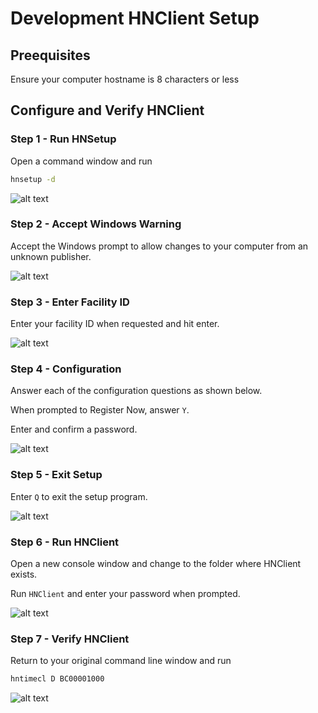 # Development HNClient Setup

## Preequisites

Ensure your computer hostname is 8 characters or less

## Configure and Verify HNClient

### Step 1 - Run HNSetup

Open a command window and run

``` bash
hnsetup -d
```

![alt text](images/step1.jpg "Initial HNSetup from the command line")

### Step 2 - Accept Windows Warning

Accept the Windows prompt to allow changes to your computer from an unknown publisher.

![alt text](images/step2.jpg "Accept unknown publisher")

### Step 3 - Enter Facility ID

Enter your facility ID when requested and hit enter.

![alt text](images/step3.jpg "Facility ID")

### Step 4 - Configuration

Answer each of the configuration questions as shown below.

When prompted to Register Now, answer `Y`.

Enter and confirm a password.

![alt text](images/step4.jpg "Configuration")

### Step 5 - Exit Setup

Enter `Q` to exit the setup program.

![alt text](images/step5.jpg "Exit HNSetup")

### Step 6 - Run HNClient

Open a new console window and change to the folder where HNClient exists.

Run `HNClient` and enter your password when prompted.

![alt text](images/hnclient1.jpg "Run HNClient")

### Step 7 - Verify HNClient

Return to your original command line window and run 

``` bash
hntimecl D BC00001000
```

![alt text](images/hnclient2.jpg "Verify HNClient")
